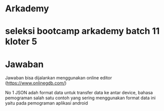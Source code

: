 # Arkademy
# seleksi bootcamp arkademy batch 11 kloter 5

# Jawaban

Jawaban bisa dijalankan menggunakan online editor (https://www.onlinegdb.com/)

No 1
JSON adah format data untuk transfer data ke antar device, bahasa pemograman salah satu contoh yang sering menggunakan format data ini yaitu pada pemograman aplikasi android
